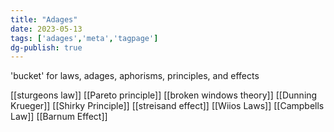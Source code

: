 ```yaml
---
title: "Adages"
date: 2023-05-13
tags: ['adages','meta','tagpage']
dg-publish: true
---
```


'bucket' for laws, adages, aphorisms, principles, and effects 

[[sturgeons law]]
[[Pareto principle]]
[[broken windows theory]]
[[Dunning Krueger]]
[[Shirky Principle]]
[[streisand effect]]
[[Wiios Laws]]
[[Campbells Law]]
[[Barnum Effect]]
